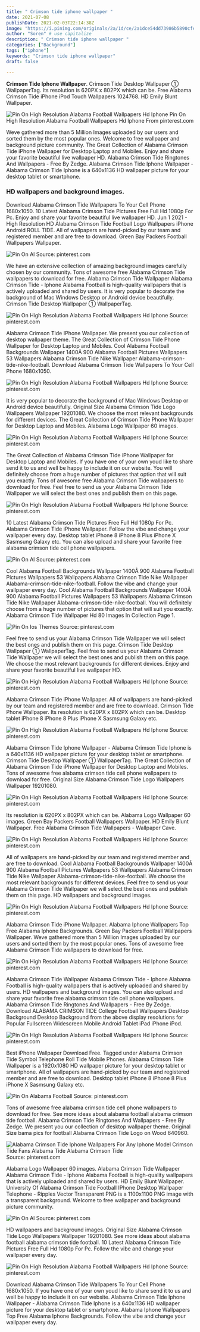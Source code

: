 ```yaml
---
title: " Crimson tide iphone wallpaper "
date: 2021-07-08
publishDate: 2021-02-03T22:14:38Z
image: "https://i.pinimg.com/originals/2a/1d/ce/2a1dce54dd73986b5890cfe4028d61fd.png"
author: "Soren" # use capitalize
description: " Crimson tide iphone wallpaper "
categories: ["Background"]
tags: ["iphone"]
keywords: "Crimson tide iphone wallpaper"
draft: false

---
```



**Crimson Tide Iphone Wallpaper**. Crimson Tide Desktop Wallpaper ① WallpaperTag. Its resolution is 620PX x 802PX which can be. Free Alabama Crimson Tide iPhone iPod Touch Wallpapers 1024768. HD Emily Blunt Wallpaper.

![Pin On High Resolution Alabama Football Wallpapers Hd Iphone](https://i.pinimg.com/originals/b6/c4/a6/b6c4a6ecc6fe225e63a1ee637bc1b464.png "Pin On High Resolution Alabama Football Wallpapers Hd Iphone")
Pin On High Resolution Alabama Football Wallpapers Hd Iphone From pinterest.com


Weve gathered more than 5 Million Images uploaded by our users and sorted them by the most popular ones. Welcome to free wallpaper and background picture community. The Great Collection of Alabama Crimson Tide iPhone Wallpaper for Desktop Laptop and Mobiles. Enjoy and share your favorite beautiful live wallpaper HD. Alabama Crimson Tide Ringtones And Wallpapers - Free By Zedge. Alabama Crimson Tide Iphone Wallpaper - Alabama Crimson Tide Iphone is a 640x1136 HD wallpaper picture for your desktop tablet or smartphone.

### HD wallpapers and background images.

Download Alabama Crimson Tide Wallpapers To Your Cell Phone 1680x1050. 10 Latest Alabama Crimson Tide Pictures Free Full Hd 1080p For Pc. Enjoy and share your favorite beautiful live wallpaper HD. Jun 1 2021 - High Resolution HD Alabama Crimson Tide Football Logo Wallpapers iPhone Android ROLL TIDE. All of wallpapers are hand-picked by our team and registered member and are free to download. Green Bay Packers Football Wallpapers Wallpaper.


![Pin On Al](https://i.pinimg.com/originals/b7/dd/d6/b7ddd62aa5da168812da3c064d3f3f5f.png "Pin On Al")
Source: pinterest.com

We have an extensive collection of amazing background images carefully chosen by our community. Tons of awesome free Alabama Crimson Tide wallpapers to download for free. Alabama Crimson Tide Wallpaper Alabama Crimson Tide - Iphone Alabama Football is high-quality wallpapers that is actively uploaded and shared by users. It is very popular to decorate the background of Mac Windows Desktop or Android device beautifully. Crimson Tide Desktop Wallpaper ① WallpaperTag.

![Pin On High Resolution Alabama Football Wallpapers Hd Iphone](https://i.pinimg.com/originals/52/64/ec/5264ecd235a35da74d5a7533f4b86d68.png "Pin On High Resolution Alabama Football Wallpapers Hd Iphone")
Source: pinterest.com

Alabama Crimson Tide IPhone Wallpaper. We present you our collection of desktop wallpaper theme. The Great Collection of Crimson Tide Phone Wallpaper for Desktop Laptop and Mobiles. Cool Alabama Football Backgrounds Wallpaper 1400Ã 900 Alabama Football Pictures Wallpapers 53 Wallpapers Alabama Crimson Tide Nike Wallpaper Alabama-crimson-tide-nike-football. Download Alabama Crimson Tide Wallpapers To Your Cell Phone 1680x1050.

![Pin On High Resolution Alabama Football Wallpapers Hd Iphone](https://i.pinimg.com/originals/40/cf/5e/40cf5edee21856123814617da01d9533.png "Pin On High Resolution Alabama Football Wallpapers Hd Iphone")
Source: pinterest.com

It is very popular to decorate the background of Mac Windows Desktop or Android device beautifully. Original Size Alabama Crimson Tide Logo Wallpapers Wallpaper 19201080. We choose the most relevant backgrounds for different devices. The Great Collection of Crimson Tide Phone Wallpaper for Desktop Laptop and Mobiles. Alabama Logo Wallpaper 60 images.

![Pin On High Resolution Alabama Football Wallpapers Hd Iphone](https://i.pinimg.com/originals/2b/65/86/2b6586922878d4511ce89f50fcd90370.png "Pin On High Resolution Alabama Football Wallpapers Hd Iphone")
Source: pinterest.com

The Great Collection of Alabama Crimson Tide iPhone Wallpaper for Desktop Laptop and Mobiles. If you have one of your own youd like to share send it to us and well be happy to include it on our website. You will definitely choose from a huge number of pictures that option that will suit you exactly. Tons of awesome free Alabama Crimson Tide wallpapers to download for free. Feel free to send us your Alabama Crimson Tide Wallpaper we will select the best ones and publish them on this page.

![Pin On High Resolution Alabama Football Wallpapers Hd Iphone](https://i.pinimg.com/originals/98/2d/7c/982d7c787590f0e76546755720849229.png "Pin On High Resolution Alabama Football Wallpapers Hd Iphone")
Source: pinterest.com

10 Latest Alabama Crimson Tide Pictures Free Full Hd 1080p For Pc. Alabama Crimson Tide iPhone Wallpaper. Follow the vibe and change your wallpaper every day. Desktop tablet iPhone 8 iPhone 8 Plus iPhone X Sasmsung Galaxy etc. You can also upload and share your favorite free alabama crimson tide cell phone wallpapers.

![Pin On Al](https://i.pinimg.com/originals/2e/c6/09/2ec6097a910c9750f62edc3ebe3f7478.png "Pin On Al")
Source: pinterest.com

Cool Alabama Football Backgrounds Wallpaper 1400Ã 900 Alabama Football Pictures Wallpapers 53 Wallpapers Alabama Crimson Tide Nike Wallpaper Alabama-crimson-tide-nike-football. Follow the vibe and change your wallpaper every day. Cool Alabama Football Backgrounds Wallpaper 1400Ã 900 Alabama Football Pictures Wallpapers 53 Wallpapers Alabama Crimson Tide Nike Wallpaper Alabama-crimson-tide-nike-football. You will definitely choose from a huge number of pictures that option that will suit you exactly. Alabama Crimson Tide Wallpaper Hd 80 Images In Collection Page 1.

![Pin On Ios Themes](https://i.pinimg.com/originals/e8/6d/04/e86d04cb4cc16625cf2c892a7e3f5264.png "Pin On Ios Themes")
Source: pinterest.com

Feel free to send us your Alabama Crimson Tide Wallpaper we will select the best ones and publish them on this page. Crimson Tide Desktop Wallpaper ① WallpaperTag. Feel free to send us your Alabama Crimson Tide Wallpaper we will select the best ones and publish them on this page. We choose the most relevant backgrounds for different devices. Enjoy and share your favorite beautiful live wallpaper HD.

![Pin On High Resolution Alabama Football Wallpapers Hd Iphone](https://i.pinimg.com/originals/b6/c4/a6/b6c4a6ecc6fe225e63a1ee637bc1b464.png "Pin On High Resolution Alabama Football Wallpapers Hd Iphone")
Source: pinterest.com

Alabama Crimson Tide iPhone Wallpaper. All of wallpapers are hand-picked by our team and registered member and are free to download. Crimson Tide Phone Wallpaper. Its resolution is 620PX x 802PX which can be. Desktop tablet iPhone 8 iPhone 8 Plus iPhone X Sasmsung Galaxy etc.

![Pin On High Resolution Alabama Football Wallpapers Hd Iphone](https://i.pinimg.com/originals/10/0e/37/100e3744502ae13e952f0d5e18f3b738.png "Pin On High Resolution Alabama Football Wallpapers Hd Iphone")
Source: pinterest.com

Alabama Crimson Tide Iphone Wallpaper - Alabama Crimson Tide Iphone is a 640x1136 HD wallpaper picture for your desktop tablet or smartphone. Crimson Tide Desktop Wallpaper ① WallpaperTag. The Great Collection of Alabama Crimson Tide iPhone Wallpaper for Desktop Laptop and Mobiles. Tons of awesome free alabama crimson tide cell phone wallpapers to download for free. Original Size Alabama Crimson Tide Logo Wallpapers Wallpaper 19201080.

![Pin On High Resolution Alabama Football Wallpapers Hd Iphone](https://i.pinimg.com/originals/0b/a4/c6/0ba4c634782e786398b0f97162bfdabd.png "Pin On High Resolution Alabama Football Wallpapers Hd Iphone")
Source: pinterest.com

Its resolution is 620PX x 802PX which can be. Alabama Logo Wallpaper 60 images. Green Bay Packers Football Wallpapers Wallpaper. HD Emily Blunt Wallpaper. Free Alabama Crimson Tide Wallpapers - Wallpaper Cave.

![Pin On High Resolution Alabama Football Wallpapers Hd Iphone](https://i.pinimg.com/originals/4a/32/b8/4a32b8ef307db97bd4ca9f529dcff01e.png "Pin On High Resolution Alabama Football Wallpapers Hd Iphone")
Source: pinterest.com

All of wallpapers are hand-picked by our team and registered member and are free to download. Cool Alabama Football Backgrounds Wallpaper 1400Ã 900 Alabama Football Pictures Wallpapers 53 Wallpapers Alabama Crimson Tide Nike Wallpaper Alabama-crimson-tide-nike-football. We choose the most relevant backgrounds for different devices. Feel free to send us your Alabama Crimson Tide Wallpaper we will select the best ones and publish them on this page. HD wallpapers and background images.

![Pin On High Resolution Alabama Football Wallpapers Hd Iphone](https://i.pinimg.com/originals/33/53/f1/3353f125604925861382136871571c9b.png "Pin On High Resolution Alabama Football Wallpapers Hd Iphone")
Source: pinterest.com

Alabama Crimson Tide iPhone Wallpaper. Alabama Iphone Wallpapers Top Free Alabama Iphone Backgrounds. Green Bay Packers Football Wallpapers Wallpaper. Weve gathered more than 5 Million Images uploaded by our users and sorted them by the most popular ones. Tons of awesome free Alabama Crimson Tide wallpapers to download for free.

![Pin On High Resolution Alabama Football Wallpapers Hd Iphone](https://i.pinimg.com/originals/f6/20/ac/f620ac306b74fdec969ac716ce23f6d8.png "Pin On High Resolution Alabama Football Wallpapers Hd Iphone")
Source: pinterest.com

Alabama Crimson Tide Wallpaper Alabama Crimson Tide - Iphone Alabama Football is high-quality wallpapers that is actively uploaded and shared by users. HD wallpapers and background images. You can also upload and share your favorite free alabama crimson tide cell phone wallpapers. Alabama Crimson Tide Ringtones And Wallpapers - Free By Zedge. Download ALABAMA CRIMSON TIDE College Football Wallpapers Desktop Background Desktop Background from the above display resolutions for Popular Fullscreen Widescreen Mobile Android Tablet iPad iPhone iPod.

![Pin On High Resolution Alabama Football Wallpapers Hd Iphone](https://i.pinimg.com/originals/c9/3f/bb/c93fbb232d46fa07a457c3e1a76055c6.png "Pin On High Resolution Alabama Football Wallpapers Hd Iphone")
Source: pinterest.com

Best iPhone Wallpaper Download Free. Tagged under Alabama Crimson Tide Symbol Telephone Roll Tide Mobile Phones. Alabama Crimson Tide Wallpaper is a 1920x1080 HD wallpaper picture for your desktop tablet or smartphone. All of wallpapers are hand-picked by our team and registered member and are free to download. Desktop tablet iPhone 8 iPhone 8 Plus iPhone X Sasmsung Galaxy etc.

![Pin On Alabama Football](https://i.pinimg.com/originals/6a/18/7a/6a187afdf1b37304f9fc31d82d63db4c.png "Pin On Alabama Football")
Source: pinterest.com

Tons of awesome free alabama crimson tide cell phone wallpapers to download for free. See more ideas about alabama football alabama crimson tide football. Alabama Crimson Tide Ringtones And Wallpapers - Free By Zedge. We present you our collection of desktop wallpaper theme. Original Size bama pics for football Alabama Crimson Tide Logo on Wood 640960.

![Alabama Crimson Tide Iphone Wallpapers For Any Iphone Model Crimson Tide Fans Alabama Tide Alabama Crimson Tide](https://i.pinimg.com/originals/12/1b/ac/121baca1aba9a6f8cb9fc225252bbe62.png "Alabama Crimson Tide Iphone Wallpapers For Any Iphone Model Crimson Tide Fans Alabama Tide Alabama Crimson Tide")
Source: pinterest.com

Alabama Logo Wallpaper 60 images. Alabama Crimson Tide Wallpaper Alabama Crimson Tide - Iphone Alabama Football is high-quality wallpapers that is actively uploaded and shared by users. HD Emily Blunt Wallpaper. University Of Alabama Crimson Tide Football IPhone Desktop Wallpaper Telephone - Ripples Vector Transparent PNG is a 1100x1100 PNG image with a transparent background. Welcome to free wallpaper and background picture community.

![Pin On Al](https://i.pinimg.com/originals/81/62/3b/81623bfdf047c36e49b309f14e30e897.png "Pin On Al")
Source: pinterest.com

HD wallpapers and background images. Original Size Alabama Crimson Tide Logo Wallpapers Wallpaper 19201080. See more ideas about alabama football alabama crimson tide football. 10 Latest Alabama Crimson Tide Pictures Free Full Hd 1080p For Pc. Follow the vibe and change your wallpaper every day.

![Pin On High Resolution Alabama Football Wallpapers Hd Iphone](https://i.pinimg.com/originals/2a/1d/ce/2a1dce54dd73986b5890cfe4028d61fd.png "Pin On High Resolution Alabama Football Wallpapers Hd Iphone")
Source: pinterest.com

Download Alabama Crimson Tide Wallpapers To Your Cell Phone 1680x1050. If you have one of your own youd like to share send it to us and well be happy to include it on our website. Alabama Crimson Tide Iphone Wallpaper - Alabama Crimson Tide Iphone is a 640x1136 HD wallpaper picture for your desktop tablet or smartphone. Alabama Iphone Wallpapers Top Free Alabama Iphone Backgrounds. Follow the vibe and change your wallpaper every day.

